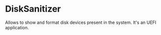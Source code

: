 # DiskSanitizer
Allows to show and format disk devices present in the system. 
It's an UEFI application.
